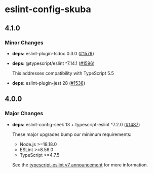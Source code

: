 # eslint-config-skuba

## 4.1.0

### Minor Changes

- **deps:** eslint-plugin-tsdoc 0.3.0 ([#1579](https://github.com/seek-oss/skuba/pull/1579))

- **deps:** @typescript/eslint ^7.14.1 ([#1596](https://github.com/seek-oss/skuba/pull/1596))

  This addresses compatibility with TypeScript 5.5

- **deps:** eslint-plugin-jest 28 ([#1538](https://github.com/seek-oss/skuba/pull/1538))

## 4.0.0

### Major Changes

- **deps:** eslint-config-seek 13 + typescript-eslint ^7.2.0 ([#1487](https://github.com/seek-oss/skuba/pull/1487))

  These major upgrades bump our minimum requirements:

  - Node.js >=18.18.0
  - ESLint >=8.56.0
  - TypeScript >=4.7.5

  See the [typescript-eslint v7 announcement](https://typescript-eslint.io/blog/announcing-typescript-eslint-v7/) for more information.
